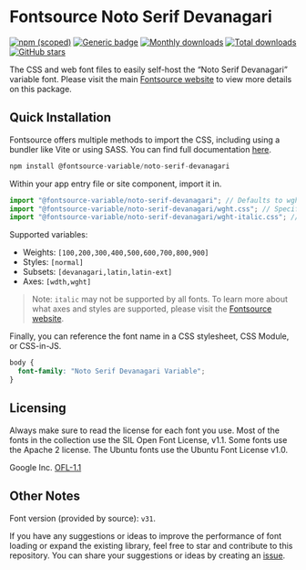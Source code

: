 # Fontsource Noto Serif Devanagari

[![npm (scoped)](https://img.shields.io/npm/v/@fontsource-variable/noto-serif-devanagari?color=brightgreen)](https://www.npmjs.com/package/@fontsource-variable/noto-serif-devanagari) [![Generic badge](https://img.shields.io/badge/fontsource-passing-brightgreen)](https://github.com/fontsource/fontsource) [![Monthly downloads](https://badgen.net/npm/dm/@fontsource-variable/noto-serif-devanagari)](https://github.com/fontsource/fontsource) [![Total downloads](https://badgen.net/npm/dt/@fontsource-variable/noto-serif-devanagari)](https://github.com/fontsource/fontsource) [![GitHub stars](https://img.shields.io/github/stars/fontsource/fontsource.svg?style=social&label=Star)](https://github.com/fontsource/fontsource/stargazers)

The CSS and web font files to easily self-host the “Noto Serif Devanagari” variable font. Please visit the main [Fontsource website](https://fontsource.org/fonts/noto-serif-devanagari) to view more details on this package.

## Quick Installation

Fontsource offers multiple methods to import the CSS, including using a bundler like Vite or using SASS. You can find full documentation [here](https://fontsource.org/docs/getting-started/introduction).

```javascript
npm install @fontsource-variable/noto-serif-devanagari
```

Within your app entry file or site component, import it in.

```javascript
import "@fontsource-variable/noto-serif-devanagari"; // Defaults to wght axis
import "@fontsource-variable/noto-serif-devanagari/wght.css"; // Specify axis
import "@fontsource-variable/noto-serif-devanagari/wght-italic.css"; // Specify axis and style
```

Supported variables:
- Weights: `[100,200,300,400,500,600,700,800,900]`
- Styles: `[normal]`
- Subsets: `[devanagari,latin,latin-ext]`
- Axes: `[wdth,wght]`

> Note: `italic` may not be supported by all fonts. To learn more about what axes and styles are supported, please visit the [Fontsource website](https://fontsource.org/fonts/noto-serif-devanagari).

Finally, you can reference the font name in a CSS stylesheet, CSS Module, or CSS-in-JS.

```css
body {
  font-family: "Noto Serif Devanagari Variable";
}
```

## Licensing
Always make sure to read the license for each font you use. Most of the fonts in the collection use the SIL Open Font License, v1.1. Some fonts use the Apache 2 license. The Ubuntu fonts use the Ubuntu Font License v1.0.

Google Inc.
[OFL-1.1](http://scripts.sil.org/OFL)

## Other Notes
Font version (provided by source): `v31`.

If you have any suggestions or ideas to improve the performance of font loading or expand the existing library, feel free to star and contribute to this repository. You can share your suggestions or ideas by creating an [issue](https://github.com/fontsource/fontsource/issues).